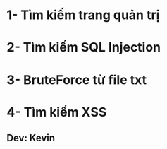 # 1- Tìm kiếm trang quản trị
# 2- Tìm kiếm SQL Injection
# 3- BruteForce từ file txt
# 4- Tìm kiếm XSS

## Dev: Kevin

